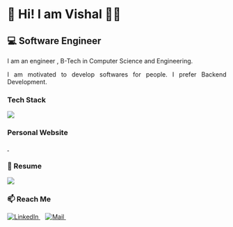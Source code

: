 
# 👋 Hi! I am Vishal  👨‍💻  

<h2>💻 Software Engineer
</h2>
<p align='justify'> 
   I am an engineer , B-Tech in Computer Science and Engineering.
</p>
<p align='justify'> 
  I am motivated to develop softwares for people. I prefer Backend Development.
</p>

### Tech Stack
<img src="https://img.shields.io/badge/C++ 🟢🟢🟢🟢🟢?&style=flat&logo=cplusplus&logoColor=white" /> 

### Personal Website
 <a href="https://www.vishaldhiman.in/">
   <img src="https://img.shields.io/badge/vishaldhiman.in-%ff5e1f.svg?&style=flat&logo=probot&logoColor=white" alt="">
</a>&nbsp;&nbsp;

### :page_with_curl: Resume
<a href="https://drive.google.com/file/d/1tMQTM5R3iG5mINEJLlGjmzzoDqRFbmWt/view?usp=sharing">
   <img src="https://img.shields.io/badge/🔽 Download Resume-005566"/>
</a>

### 📫 Reach Me

<a href="https://www.linkedin.com/in/vishaldhiman28/">
   <img src="https://img.shields.io/badge/LinkedIn-%230077B5.svg?&style=flat&logo=linkedin&logoColor=white" alt="LinkedIn">
</a>&nbsp;&nbsp;
<a href="mailto:me@vishaldhiman.in">
   <img src="https://img.shields.io/badge/Mail-%0041836.svg?&style=flat&logo=Gmail&logoColor=white" alt="Mail">
</a>&nbsp;&nbsp;


<!-- <a href="#"><img src="https://visitor-badge.glitch.me/badge?page_id=vishaldhiman28.vishaldhiman.28"></a> -->


<!--
**vishaldhiman28/vishaldhiman28** is a ✨ _special_ ✨ repository because its `README.md` (this file) appears on your GitHub profile.

Here are some ideas to get you started:

- 🔭 I’m currently working on ...
- 🌱 I’m currently learning ...
- 👯 I’m looking to collaborate on ...
- 🤔 I’m looking for help with ...
- 💬 Ask me about ...
- 
- 😄 Pronouns: ...
- ⚡ Fun fact: ...
-->
